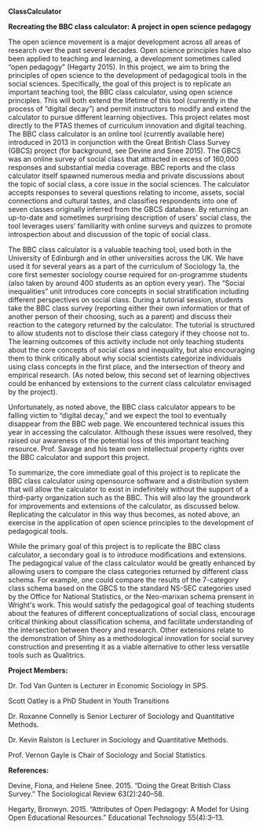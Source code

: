 **ClassCalculator**

**Recreating the BBC class calculator: A project in open science pedagogy**

The open science movement is a major development across all areas of research over the past several decades. Open science principles have also been applied to teaching and learning, a development sometimes called “open pedagogy” (Hegarty 2015). In this project, we aim to bring the principles of open science to the development of pedagogical tools in the social sciences. Specifically, the goal of this project is to replicate an important teaching tool, the BBC class calculator, using open science principles. This will both extend the lifetime of this tool (currently in the process of “digital decay”) and permit instructors to modify and extend the calculator to pursue different learning objectives. This project relates most directly to the PTAS themes of curriculum innovation and digital teaching. The BBC class calculator is an online tool (currently available here) introduced in 2013 in conjunction with the Great British Class Survey (GBCS) project (for background, see Devine and Snee 2015). The GBCS was an online survey of social class that attracted in excess of 160,000 responses and substantial media coverage. BBC reports and the class calculator itself spawned numerous media and private discussions about the topic of social class, a core issue in the social sciences. The calculator accepts responses to several questions relating to income, assets, social connections and cultural tastes, and classifies respondents into one of seven classes originally inferred from the GBCS database. By returning an up-to-date and sometimes surprising description of users’ social class, the tool leverages users’ familiarity with online surveys and quizzes to promote introspection about and discussion of the topic of social class.

The BBC class calculator is a valuable teaching tool, used both in the University of Edinburgh and in other universities across the UK. We have used it for several years as a part of the curriculum of Sociology 1a, the core first semester sociology course required for on-programme students (also taken by around 400 students as an option every year). The “Social inequalities” unit introduces core concepts in social stratification including different perspectives on social class. During a tutorial session, students take the BBC class survey (reporting either their own information or that of another person of their choosing, such as a parent) and discuss their reaction to the category returned by the calculator. The tutorial is structured to allow students not to disclose their class category if they choose not to. The learning outcomes of this activity include not only teaching students about the core concepts of social class and inequality, but also encouraging them to think critically about why social scientists categorize individuals using class concepts in the first place, and the intersection of theory and empirical research. (As noted below, this second set of learning objectives could be enhanced by extensions to the current class calculator envisaged by the project).

Unfortunately, as noted above, the BBC class calculator appears to be falling victim to “digital decay,” and we expect the tool to eventually disappear from the BBC web page. We encountered technical issues this year in accessing the calculator. Although these issues were resolved, they raised our awareness of the potential loss of this important teaching resource. Prof. Savage and his team own intellectual property rights over the BBC calculator and support this project.

To summarize, the core immediate goal of this project is to replicate the BBC class calculator using opensource software and a distribution system that will allow the calculator to exist in indefinitely without the support of a third-party organization such as the BBC. This will also lay the groundwork for improvements and extensions of the calculator, as discussed below. Replicating the calculator in this way thus becomes, as noted above, an exercise in the application of open science principles to the development of pedagogical tools.

While the primary goal of this project is to replicate the BBC class calculator, a secondary goal is to introduce modifications and extensions. The pedagogical value of the class calculator would be greatly enhanced by allowing users to compare the class categories returned by different class schema. For example, one could compare the results of the 7-category class schema based on the GBCS to the standard NS-SEC categories used by the Office for National Statistics, or the Neo-marixan schema prensent in Wright's work. This would satisfy the pedagogical goal of teaching students about the features of different conceptualizations of social class, encourage critical thinking about classification schema, and facilitate understanding of the intersection between theory and research. Other extensions relate to the demonstration of Shiny as a methodological innovation for social survey construction and presenting it as a viable alternative to other less versatile tools such as Qualitrics.

**Project Members:**

Dr. Tod Van Gunten is Lecturer in Economic Sociology in SPS.

Scott Oatley is a PhD Student in Youth Transitions

Dr. Roxanne Connelly is Senior Lecturer of Sociology and Quantitative Methods.

Dr. Kevin Ralston is Lecturer in Sociology and Quantitative Methods.

Prof. Vernon Gayle is Chair of Sociology and Social Statistics.

**References:**

Devine, Fiona, and Helene Snee. 2015. “Doing the Great British Class Survey.” The Sociological Review 63(2):240–58.

Hegarty, Bronwyn. 2015. “Attributes of Open Pedagogy: A Model for Using Open Educational Resources.” Educational Technology 55(4):3–13.
